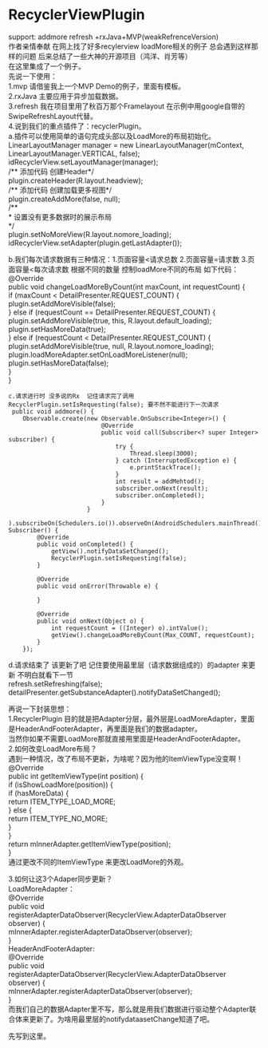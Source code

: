 # RecyclerViewPlugin
support: addmore refresh +rxJava+MVP(weakRefrenceVersion)  
作者亲情奉献 在网上找了好多recylerview loadMore相关的例子 总会遇到这样那样的问题 后来总结了一些大神的开源项目（鸿洋、肖芳等）  
在这里集成了一个例子。  
先说一下使用：  
1.mvp 请借鉴我上一个MVP Demo的例子，里面有模板。  
2.rxJava 主要应用于异步加载数据。  
3.refresh 我在项目里用了秋百万那个Framelayout 在示例中用google自带的SwipeRefreshLayout代替。  
4.说到我们的重点插件了：recyclerPlugin。  
a.插件可以使用简单的语句完成头部以及LoadMore的布局初始化。  
        LinearLayoutManager manager = new LinearLayoutManager(mContext, LinearLayoutManager.VERTICAL, false);  
        idRecyclerView.setLayoutManager(manager);  
        /** 添加代码 创建Header*/  
        plugin.createHeader(R.layout.headview);  
        /** 添加代码 创建加载更多视图*/  
        plugin.createAddMore(false, null);  
        /**  
         * 设置没有更多数据时的展示布局  
         */  
        plugin.setNoMoreView(R.layout.nomore_loading);  
       idRecyclerView.setAdapter(plugin.getLastAdapter());  

b.我们每次请求数据有三种情况：1.页面容量<请求总数 2.页面容量=请求数 3.页面容量<每次请求数
根据不同的数量 控制loadMore不同的布局 如下代码：  
  @Override  
    public void changeLoadMoreByCount(int maxCount, int requestCount) {  
        if (maxCount < DetailPresenter.REQUEST_COUNT) {  
            plugin.setAddMoreVisible(false);  
        } else if (requestCount == DetailPresenter.REQUEST_COUNT) {  
            plugin.setAddMoreVisible(true, this, R.layout.default_loading);  
            plugin.setHasMoreData(true);  
        } else if (requestCount < DetailPresenter.REQUEST_COUNT) {  
            plugin.setAddMoreVisible(true, null, R.layout.nomore_loading);  
            plugin.loadMoreAdapter.setOnLoadMoreListener(null);  
            plugin.setHasMoreData(false);  
        }  
    }    

    c.请求进行时 没多说的Rx  记住请求完了调用 RecyclerPlugin.setIsRequesting(false); 要不然不能进行下一次请求  
     public void addmore() {  
        Observable.create(new Observable.OnSubscribe<Integer>() {  
                              @Override  
                              public void call(Subscriber<? super Integer> subscriber) {  
                                  try {  
                                      Thread.sleep(3000);  
                                  } catch (InterruptedException e) {  
                                      e.printStackTrace();  
                                  }  
                                  int result = addMehtod();  
                                  subscriber.onNext(result);  
                                  subscriber.onCompleted();  
                              }  
                          }  
        ).subscribeOn(Schedulers.io()).observeOn(AndroidSchedulers.mainThread()).subscribe(new Subscriber() {  
            @Override  
            public void onCompleted() {  
                getView().notifyDataSetChanged();  
                RecyclerPlugin.setIsRequesting(false);  
            }  
  
            @Override  
            public void onError(Throwable e) {  
  
            }  

            @Override  
            public void onNext(Object o) {  
                int requestCount = ((Integer) o).intValue();  
                getView().changeLoadMoreByCount(Max_COUNT, requestCount);  
            }  
        });  
          
d.请求结束了 该更新了吧 记住要使用最里层（请求数据组成的）的adapter 来更新 不明白就看下一节  
        refresh.setRefreshing(false);  
        detailPresenter.getSubstanceAdapter().notifyDataSetChanged();  
          
再说一下封装思想：  
1.RecyclerPlugin 目的就是把Adapter分层，最外层是LoadMoreAdapter，里面是HeaderAndFooterAdapter，再里面是我们的数据adapter。  
当然你如果不需要LoadMore那就直接用里面是HeaderAndFooterAdapter。  
2.如何改变LoadMore布局？  
遇到一种情况，改了布局不更新，为啥呢？因为他的ItemViewType没变啊！  
    @Override  
    public int getItemViewType(int position) {  
        if (isShowLoadMore(position)) {  
            if (hasMoreData) {  
                return ITEM_TYPE_LOAD_MORE;  
            } else {  
                return ITEM_TYPE_NO_MORE;  
            }  
        }  
        return mInnerAdapter.getItemViewType(position);  
    }  
    通过更改不同的ItemViewType 来更改LoadMore的外观。  
      
3.如何让这3个Adaper同步更新？  
LoadMoreAdapter：  
    @Override  
    public void registerAdapterDataObserver(RecyclerView.AdapterDataObserver observer) {  
        mInnerAdapter.registerAdapterDataObserver(observer);  
    }  
HeaderAndFooterAdapter:  
    @Override  
    public void registerAdapterDataObserver(RecyclerView.AdapterDataObserver observer) {  
        mInnerAdapter.registerAdapterDataObserver(observer);  
    }  
而我们自己的数据Adapter里不写，那么就是用我们数据进行驱动整个Adapter联合体来更新了。为啥用最里层的notifydataasetChange知道了吧。  
  
先写到这里。  
